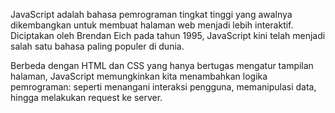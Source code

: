 JavaScript adalah bahasa pemrograman tingkat tinggi yang awalnya dikembangkan untuk membuat halaman web menjadi lebih interaktif. Diciptakan oleh Brendan Eich pada tahun 1995, JavaScript kini telah menjadi salah satu bahasa paling populer di dunia.

Berbeda dengan HTML dan CSS yang hanya bertugas mengatur tampilan halaman, JavaScript memungkinkan kita menambahkan logika pemrograman: seperti menangani interaksi pengguna, memanipulasi data, hingga melakukan request ke server.
